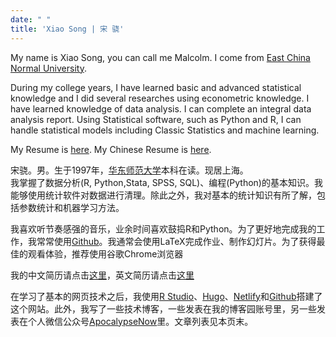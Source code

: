 ```yaml
---
date: " "
title: 'Xiao Song | 宋 骁'
---
```


My name is Xiao Song, you can call me Malcolm. I come from [East China Normal University](http://english.ecnu.edu.cn/).

During my college years, I have learned basic and advanced statistical knowledge and I did several researches using econometric knowledge. 
I have learned knowledge of data analysis. I can complete an integral data analysis report. Using Statistical software, such as Python and R, I can handle statistical models including Classic Statistics and machine learning.

My Resume is [here](https://hsiaosong.netlify.com/englishresume/). My Chinese Resume is [here](https://hsiaosong.netlify.com/chnresume/).



宋骁。男。生于1997年，[华东师范大学](https://www.ecnu.edu.cn/)本科在读。现居上海。  
我掌握了数据分析(R, Python,Stata, SPSS, SQL)、编程(Python)的基本知识。我能够使用统计软件对数据进行清理。除此之外，我对基本的统计知识有所了解，包括参数统计和机器学习方法。

我喜欢听节奏感强的音乐，业余时间喜欢鼓捣R和Python。为了更好地完成我的工作，我常常使用[Github](https://github.com/ECSTA7Y)。我通常会使用LaTeX完成作业、制作幻灯片。为了获得最佳的观看体验，推荐使用谷歌Chrome浏览器

我的中文简历请点击[这里](https://hsiaosong.netlify.com/chnresume/)，英文简历请点击[这里](https://hsiaosong.netlify.com/englishresume/)

在学习了基本的网页技术之后，我使用[R Studio](https://www.rstudio.com/)、[Hugo](https://themes.gohugo.io/)、[Netlify](https://www.netlify.com/)和[Github](https://github.com/ECSTA7Y/Mysite)搭建了这个网站。此外，我写了一些技术博客，一些发表在我的博客园账号里，另一些发表在个人微信公众号[ApocalypseNow](https://mp.weixin.qq.com/s/1JU2ILRt9E7jYyUKilDX8A)里。文章列表见本页末。
